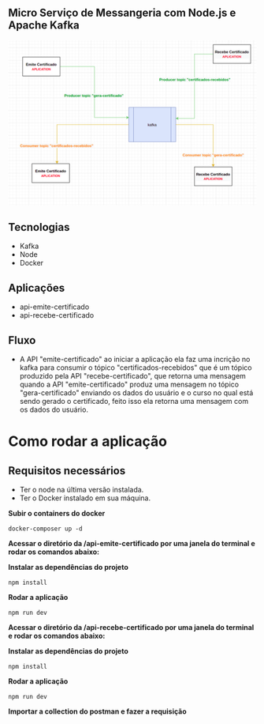 ## Micro Serviço de Messangeria com Node.js e Apache Kafka

<img src="diagrama.png">

## Tecnologias

- Kafka
- Node
- Docker

## Aplicações

- api-emite-certificado
- api-recebe-certificado

## Fluxo

- A API "emite-certificado" ao iniciar a aplicação ela faz uma incrição no kafka para consumir o tópico "certificados-recebidos" que é um tópico produzido pela API "recebe-certificado", que retorna uma mensagem quando a API "emite-certificado" produz uma mensagem no tópico "gera-certificado" enviando os dados do usuário e o curso no qual está sendo gerado o certificado, feito isso ela retorna uma mensagem com os dados do usuário.


# Como rodar a aplicação

## Requisitos necessários

- Ter o node na última versão instalada.
- Ter o Docker instalado em sua máquina.

**Subir o containers do docker**

```
docker-composer up -d
```

**Acessar o diretório da /api-emite-certificado por uma janela do terminal e rodar os comandos abaixo:**

**Instalar as dependências do projeto**

```
npm install
```

**Rodar a aplicação**

```
npm run dev
```

**Acessar o diretório da /api-recebe-certificado por uma janela do terminal e rodar os comandos abaixo:**

**Instalar as dependências do projeto**

```
npm install
```

**Rodar a aplicação**

```
npm run dev
```

**Importar a collection do postman e fazer a requisição**
